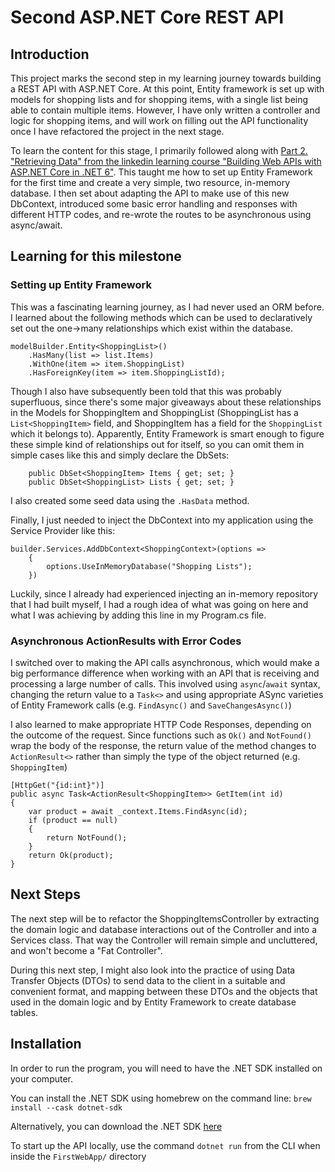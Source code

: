 # Second ASP.NET Core REST API

## Introduction

This project marks the second step in my learning journey towards building a REST API with ASP.NET Core. At this point, Entity framework is set up with models for shopping lists and for shopping items, with a single list being able to contain multiple items. However, I have only written a controller and logic for shopping items, and will work on filling out the API functionality once I have refactored the project in the next stage.

To learn the content for this stage, I primarily followed along with [Part 2. "Retrieving Data" from the linkedin learning course "Building Web APIs with ASP.NET Core in .NET 6"](https://www.linkedin.com/learning/building-web-apis-with-asp-dot-net-core-in-dot-net-6/building-web-apis). This taught me how to set up Entity Framework for the first time and create a very simple, two resource, in-memory database. I then set about adapting the API to make use of this new DbContext, introduced some basic error handling and responses with different HTTP codes, and re-wrote the routes to be asynchronous using async/await.

## Learning for this milestone

### Setting up Entity Framework
This was a fascinating learning journey, as I had never used an ORM before. I learned about the following methods which can be used to declaratively set out the one->many relationships which exist within the database.
```
modelBuilder.Entity<ShoppingList>()
    .HasMany(list => list.Items)
    .WithOne(item => item.ShoppingList)
    .HasForeignKey(item => item.ShoppingListId);
```
Though I also have subsequently been told that this was probably superfluous, since there's some major giveaways about these relationships in the Models for ShoppingItem and ShoppingList (ShoppingList has a `List<ShoppingItem>` field, and ShoppingItem has a field for the `ShoppingList` which it belongs to). Apparently, Entity Framework is smart enough to figure these simple kind of relationships out for itself, so you can omit them in simple cases like this and simply declare the DbSets:

```
    public DbSet<ShoppingItem> Items { get; set; }
    public DbSet<ShoppingList> Lists { get; set; }
```

I also created some seed data using the `.HasData` method.

Finally, I just needed to inject the DbContext into my application using the Service Provider like this:
```
builder.Services.AddDbContext<ShoppingContext>(options =>
    {
        options.UseInMemoryDatabase("Shopping Lists");
    })
```

Luckily, since I already had experienced injecting an in-memory repository that I had built myself, I had a rough idea of what was going on here and what I was achieving by adding this line in my Program.cs file.

### Asynchronous ActionResults with Error Codes

I switched over to making the API calls asynchronous, which would make a big performance difference when working with an API that is receiving and processing a large number of calls. This involved using `async`/`await` syntax, changing the return value to a `Task<>` and using appropriate ASync varieties of Entity Framework calls (e.g. `FindAsync()` and `SaveChangesAsync()`)

I also learned to make appropriate HTTP Code Responses, depending on the outcome of the request. Since functions such as `Ok()` and `NotFound()` wrap the body of the response, the return value of the method changes to `ActionResult<>` rather than simply the type of the object returned (e.g. `ShoppingItem`)

```
[HttpGet("{id:int}")]
public async Task<ActionResult<ShoppingItem>> GetItem(int id)
{
    var product = await _context.Items.FindAsync(id);
    if (product == null)
    {
        return NotFound();
    }
    return Ok(product);
}
```

## Next Steps

The next step will be to refactor the ShoppingItemsController by extracting the domain logic and database interactions out of the Controller and into a Services class. That way the Controller will remain simple and uncluttered, and won't become a "Fat Controller".

During this next step, I might also look into the practice of using Data Transfer Objects (DTOs) to send data to the client in a suitable and convenient format, and mapping between these DTOs and the objects that used in the domain logic and by Entity Framework to create database tables. 

## Installation
In order to run the program, you will need to have the .NET SDK installed on your computer.

You can install the .NET SDK using homebrew on the command line: `brew install --cask dotnet-sdk`

Alternatively, you can download the .NET SDK [here](https://dotnet.microsoft.com/en-us/)

To start up the API locally, use the command `dotnet run` from the CLI when inside the `FirstWebApp/` directory
